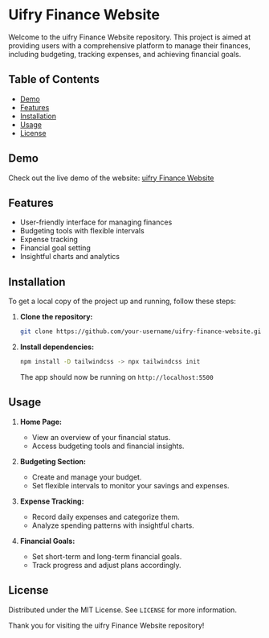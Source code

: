 # Uifry Finance Website

Welcome to the uifry Finance Website repository. This project is aimed at providing users with a comprehensive platform to manage their finances, including budgeting, tracking expenses, and achieving financial goals.

## Table of Contents

- [Demo](#demo)
- [Features](#features)
- [Installation](#installation)
- [Usage](#usage)
- [License](#license)

## Demo

Check out the live demo of the website: [uifry Finance Website](https://urify.vercel.app/)

## Features

- User-friendly interface for managing finances
- Budgeting tools with flexible intervals
- Expense tracking
- Financial goal setting
- Insightful charts and analytics

## Installation

To get a local copy of the project up and running, follow these steps:

1. **Clone the repository:**

    ```bash
    git clone https://github.com/your-username/uifry-finance-website.git
    ```

2. **Install dependencies:**

    ```bash
    npm install -D tailwindcss -> npx tailwindcss init
    ```




    The app should now be running on `http://localhost:5500`

## Usage

1. **Home Page:**
    - View an overview of your financial status.
    - Access budgeting tools and financial insights.

2. **Budgeting Section:**
    - Create and manage your budget.
    - Set flexible intervals to monitor your savings and expenses.

3. **Expense Tracking:**
    - Record daily expenses and categorize them.
    - Analyze spending patterns with insightful charts.

4. **Financial Goals:**
    - Set short-term and long-term financial goals.
    - Track progress and adjust plans accordingly.


## License

Distributed under the MIT License. See `LICENSE` for more information.


Thank you for visiting the uifry Finance Website repository!
